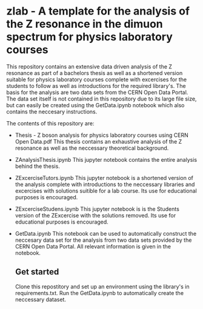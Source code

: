 # zlab - A template for the analysis of the Z resonance in the dimuon spectrum for physics laboratory courses

This repository contains an extensive data driven analysis of the Z resonance as part of a bachelors thesis as well as a shortened version suitable for  physics laboratory courses complete with excercises for the students to follow as well as introductions for the required library's.
The basis for the analysis are two data sets from the CERN Open Data Portal.
The data set itself is not contained in this repository due to its large file size, but can easily be created using the GetData.ipynb notebook which also contains the neccesary instructions.

The contents of this repository are:
- Thesis - Z boson analysis for physics laboratory courses using CERN Open Data.pdf
  This thesis contains an exhaustive analysis of the Z resonance as well as the neccessary theoretical background.

- ZAnalysisThesis.ipynb
  This jupyter notebook contains the entire analysis behind the thesis.

- ZExcerciseTutors.ipynb
  This jupyter notebook is a shortened version of the analysis complete with introductions to the neccessary libraries and excercises with solutions suitible for a lab course.
  Its use for educational purposes is encouraged.

- ZExcerciseStudens.ipynb
  This jupyter notebook is is the Students version of the ZExcercise with the solutions removed.
  Its use for educational purposes is encouraged.

- GetData.ipynb
  This notebook can be used to automatically construct the neccesary data set for the analysis from two data sets provided by the CERN Open Data Portal. All relevant information is given in the notebook.

  ## Get started

  Clone this repostitory and set up an environment using the library's in requirements.txt. Run the GetData.ipynb to automatically create the neccessary dataset. 

